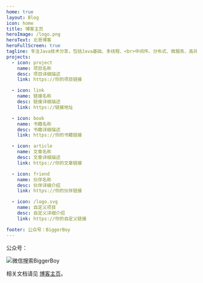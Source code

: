 ```yaml
---
home: true
layout: Blog
icon: home
title: 博客主页
heroImage: /logo.png
heroText: 北哥博客
heroFullScreen: true
tagline: 专注Java技术分享，包括Java基础、多线程、<br>中间件、分布式、微服务、高并发、高可用等技术
projects:
  - icon: project
    name: 项目名称
    desc: 项目详细描述
    link: https://你的项目链接

  - icon: link
    name: 链接名称
    desc: 链接详细描述
    link: https://链接地址

  - icon: book
    name: 书籍名称
    desc: 书籍详细描述
    link: https://你的书籍链接

  - icon: article
    name: 文章名称
    desc: 文章详细描述
    link: https://你的文章链接

  - icon: friend
    name: 伙伴名称
    desc: 伙伴详细介绍
    link: https://你的伙伴链接

  - icon: /logo.svg
    name: 自定义项目
    desc: 自定义详细介绍
    link: https://你的自定义链接

footer: 公众号：BiggerBoy
---
```


公众号：

<img :src="$withBase('/img/qcode.jpg')" alt="微信搜索BiggerBoy">

相关文档请见 [博客主页](home/)。

